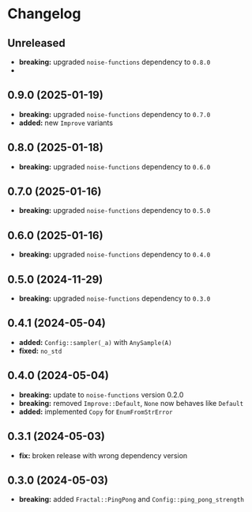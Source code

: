 # Changelog

## Unreleased
- **breaking:** upgraded `noise-functions` dependency to `0.8.0`
- 
## 0.9.0 (2025-01-19)
- **breaking:** upgraded `noise-functions` dependency to `0.7.0`
- **added:** new `Improve` variants

## 0.8.0 (2025-01-18)
- **breaking:** upgraded `noise-functions` dependency to `0.6.0`

## 0.7.0 (2025-01-16)
- **breaking:** upgraded `noise-functions` dependency to `0.5.0`

## 0.6.0 (2025-01-16)
- **breaking:** upgraded `noise-functions` dependency to `0.4.0`

## 0.5.0 (2024-11-29)
- **breaking:** upgraded `noise-functions` dependency to `0.3.0`

## 0.4.1 (2024-05-04)
- **added:** `Config::sampler(_a)` with `AnySample(A)`
- **fixed:** `no_std`

## 0.4.0 (2024-05-04)
- **breaking:** update to `noise-functions` version 0.2.0
- **breaking:** removed `Improve::Default`, `None` now behaves like `Default`
- **added:** implemented `Copy` for `EnumFromStrError`

## 0.3.1 (2024-05-03)
- **fix:** broken release with wrong dependency version

## 0.3.0 (2024-05-03)
- **breaking:** added `Fractal::PingPong` and `Config::ping_pong_strength`